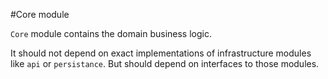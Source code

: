 #Core module

`Core` module contains the domain business logic.

It should not depend on exact implementations of infrastructure modules like `api` or `persistance`. But should depend
on interfaces to those modules.
